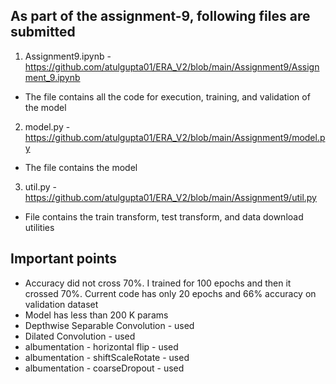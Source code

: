 ## As part of the assignment-9, following files are submitted

1. Assignment9.ipynb - https://github.com/atulgupta01/ERA_V2/blob/main/Assignment9/Assignment_9.ipynb
  * The file contains all the code for execution, training, and validation of the model
2. model.py - https://github.com/atulgupta01/ERA_V2/blob/main/Assignment9/model.py
  * The file contains the model
3. util.py - https://github.com/atulgupta01/ERA_V2/blob/main/Assignment9/util.py
  * File contains the train transform, test transform, and data download utilities

## Important points
- Accuracy did not cross 70%. I trained for 100 epochs and then it crossed 70%. Current code has only 20 epochs and 66% accuracy on validation dataset
- Model has less than 200 K params
- Depthwise Separable Convolution - used
- Dilated Convolution - used
- albumentation - horizontal flip - used
- albumentation - shiftScaleRotate - used
- albumentation - coarseDropout - used
